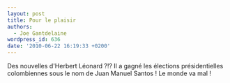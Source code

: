 ```yaml
---
layout: post
title: Pour le plaisir
authors:
  - Joe Gantdelaine
wordpress_id: 636
date: '2010-06-22 16:19:33 +0200'
---
```

Des nouvelles d'Herbert Léonard ?!? Il a gagné les élections présidentielles colombiennes sous le nom de Juan Manuel Santos ! Le monde va mal !
